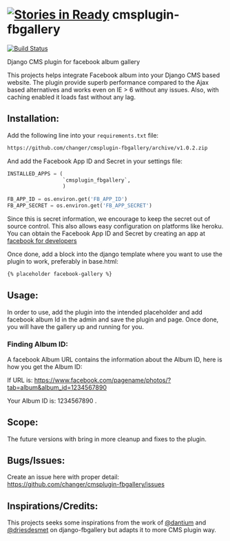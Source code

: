 [![Stories in Ready](https://badge.waffle.io/changer/cmsplugin-fbgallery.png?label=ready&title=Ready)](https://waffle.io/changer/cmsplugin-fbgallery)
cmsplugin-fbgallery
===================

[![Build Status](https://travis-ci.org/changer/cmsplugin-fbgallery.png?branch=master)](https://travis-ci.org/changer/cmsplugin-fbgallery)

Django CMS plugin for facebook album gallery

This projects helps integrate Facebook album into your Django CMS based website. The plugin provide superb performance compared to the Ajax based alternatives and works even on IE > 6 without any issues. Also, with caching enabled it loads fast without any lag.


## Installation:

Add the following line into your `requirements.txt` file:

```bash
https://github.com/changer/cmsplugin-fbgallery/archive/v1.0.2.zip
```
And add the Facebook App ID and Secret in your settings file:

```py
INSTALLED_APPS = (
                  `cmsplugin_fbgallery`,
                  )
                  
FB_APP_ID = os.environ.get('FB_APP_ID')
FB_APP_SECRET = os.environ.get('FB_APP_SECRET')

```

Since this is secret information, we encourage to keep the secret out of source control. This also allows easy configuration on platforms like heroku. You can obtain the Facebook App ID and Secret by creating an app at [facebook for developers](developers.facebook.com)


Once done, add a block into the django template where you want to use the plugin to work, preferably in
base.html:

```html
{% placeholder facebook-gallery %}
```

## Usage:

In order to use, add the plugin into the intended placeholder and add facebook album Id in the admin and save the plugin and page. Once done, you will have the gallery up and running for you. 

### Finding Album ID:

A facebook Album URL contains the information about the Album ID, here is how you get the Album ID:

If URL is: https://www.facebook.com/pagename/photos/?tab=album&album_id=1234567890

Your Album ID is: 1234567890 .

## Scope:

The future versions with bring in more cleanup and fixes to the plugin.

## Bugs/Issues:

Create an issue here with proper detail: https://github.com/changer/cmsplugin-fbgallery/issues 


## Inspirations/Credits:

This projects seeks some inspirations from the work of [@dantium](https://github.com/dantium) and [@driesdesmet](https://github.com/driesdesmet) on django-fbgallery but adapts it to more CMS plugin way.
